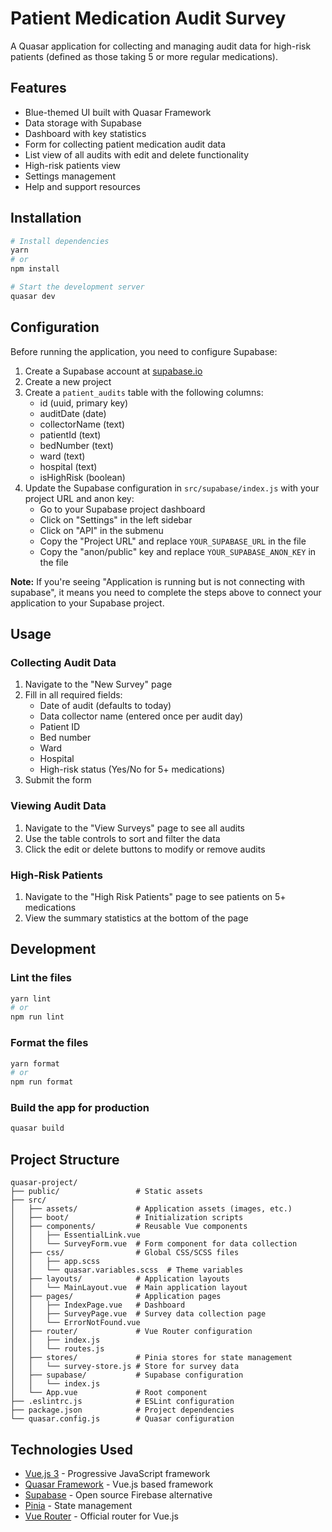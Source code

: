 # Patient Medication Audit Survey

A Quasar application for collecting and managing audit data for high-risk patients (defined as those taking 5 or more regular medications).

## Features

- Blue-themed UI built with Quasar Framework
- Data storage with Supabase
- Dashboard with key statistics
- Form for collecting patient medication audit data
- List view of all audits with edit and delete functionality
- High-risk patients view
- Settings management
- Help and support resources

## Installation

```bash
# Install dependencies
yarn
# or
npm install

# Start the development server
quasar dev
```

## Configuration

Before running the application, you need to configure Supabase:

1. Create a Supabase account at [supabase.io](https://supabase.io)
2. Create a new project
3. Create a `patient_audits` table with the following columns:
   - id (uuid, primary key)
   - auditDate (date)
   - collectorName (text)
   - patientId (text)
   - bedNumber (text)
   - ward (text)
   - hospital (text)
   - isHighRisk (boolean)
4. Update the Supabase configuration in `src/supabase/index.js` with your project URL and anon key:
   - Go to your Supabase project dashboard
   - Click on "Settings" in the left sidebar
   - Click on "API" in the submenu
   - Copy the "Project URL" and replace `YOUR_SUPABASE_URL` in the file
   - Copy the "anon/public" key and replace `YOUR_SUPABASE_ANON_KEY` in the file

**Note:** If you're seeing "Application is running but is not connecting with supabase", it means you need to complete the steps above to connect your application to your Supabase project.

## Usage

### Collecting Audit Data

1. Navigate to the "New Survey" page
2. Fill in all required fields:
   - Date of audit (defaults to today)
   - Data collector name (entered once per audit day)
   - Patient ID
   - Bed number
   - Ward
   - Hospital
   - High-risk status (Yes/No for 5+ medications)
3. Submit the form

### Viewing Audit Data

1. Navigate to the "View Surveys" page to see all audits
2. Use the table controls to sort and filter the data
3. Click the edit or delete buttons to modify or remove audits

### High-Risk Patients

1. Navigate to the "High Risk Patients" page to see patients on 5+ medications
2. View the summary statistics at the bottom of the page

## Development

### Lint the files

```bash
yarn lint
# or
npm run lint
```

### Format the files

```bash
yarn format
# or
npm run format
```

### Build the app for production

```bash
quasar build
```

## Project Structure

```
quasar-project/
├── public/                 # Static assets
├── src/
│   ├── assets/             # Application assets (images, etc.)
│   ├── boot/               # Initialization scripts
│   ├── components/         # Reusable Vue components
│   │   ├── EssentialLink.vue
│   │   └── SurveyForm.vue  # Form component for data collection
│   ├── css/                # Global CSS/SCSS files
│   │   ├── app.scss
│   │   └── quasar.variables.scss  # Theme variables
│   ├── layouts/            # Application layouts
│   │   └── MainLayout.vue  # Main application layout
│   ├── pages/              # Application pages
│   │   ├── IndexPage.vue   # Dashboard
│   │   ├── SurveyPage.vue  # Survey data collection page
│   │   └── ErrorNotFound.vue
│   ├── router/             # Vue Router configuration
│   │   ├── index.js
│   │   └── routes.js
│   ├── stores/             # Pinia stores for state management
│   │   └── survey-store.js # Store for survey data
│   ├── supabase/           # Supabase configuration
│   │   └── index.js
│   └── App.vue             # Root component
├── .eslintrc.js            # ESLint configuration
├── package.json            # Project dependencies
└── quasar.config.js        # Quasar configuration
```

## Technologies Used

- [Vue.js 3](https://vuejs.org/) - Progressive JavaScript framework
- [Quasar Framework](https://quasar.dev/) - Vue.js based framework
- [Supabase](https://supabase.io/) - Open source Firebase alternative
- [Pinia](https://pinia.vuejs.org/) - State management
- [Vue Router](https://router.vuejs.org/) - Official router for Vue.js
